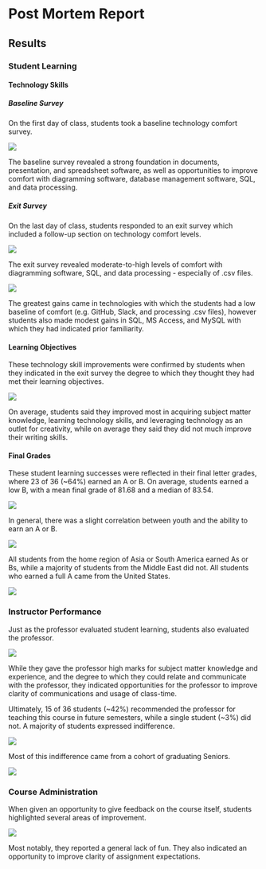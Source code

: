 # Post Mortem Report

## Results



### Student Learning

#### Technology Skills
##### Baseline Survey

On the first day of class, students took a baseline technology comfort survey.

![](exit-survey/tech-baseline.png)

The baseline survey revealed a strong foundation in documents, presentation, and spreadsheet software, as well as opportunities to improve comfort with diagramming software, database management software, SQL, and data processing.

##### Exit Survey

On the last day of class, students responded to an exit survey which included a follow-up section on technology comfort levels.

![](exit-survey/tech-eval.png)

The exit survey revealed moderate-to-high levels of comfort with diagramming software, SQL, and data processing - especially of .csv files.

![](exit-survey/tech-improvements.png)

The greatest gains came in technologies with which the students had a low baseline of comfort (e.g. GitHub, Slack, and processing .csv files), however students also made modest gains in SQL, MS Access, and MySQL with which they had indicated prior familiarity.

#### Learning Objectives

These technology skill improvements were confirmed by students when they indicated in the exit survey the degree to which they thought they had met their learning objectives.

![](exit-survey/learning-eval.png)

On average, students said they improved most in acquiring subject matter knowledge, learning technology skills, and leveraging technology as an outlet for creativity, while on average they said they did not much improve their writing skills.

#### Final Grades

These student learning successes were reflected in their final letter grades, where 23 of 36 (~64%) earned an A or B. On average, students earned a low B, with a mean final grade of 81.68 and a median of 83.54.

![](exit-survey/letter-grades.png)

In general, there was a slight correlation between youth and the ability to earn an A or B.

![](exit-survey/letter-grades-by-gradclass.png)

All students from the home region of Asia or South America earned As or Bs, while a majority of students from the Middle East did not. All students who earned a full A came from the United States.

![](exit-survey/letter-grades-by-homeregion.png)

### Instructor Performance

Just as the professor evaluated student learning, students also evaluated the professor.

![](exit-survey/prof-eval.png)

While they gave the professor high marks for subject matter knowledge and experience, and the degree to which they could relate and communicate with the professor, they indicated opportunities for the professor to improve clarity of communications and usage of class-time.

Ultimately, 15 of 36 students (~42%) recommended the professor for teaching this course in future semesters, while a single student (~3%) did not. A majority of students expressed indifference.

![](exit-survey/prof-rec.png)

Most of this indifference came from a cohort of graduating Seniors.

![](exit-survey/prof-rec-by-gradclass.png)

### Course Administration

When given an opportunity to give feedback on the course itself, students highlighted several areas of improvement.

![](exit-survey/course-eval.png)

Most notably, they reported a general lack of fun. They also indicated an opportunity to improve clarity of assignment expectations.
